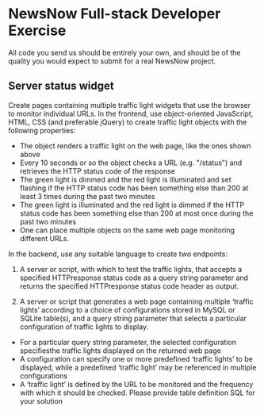 
# NewsNow Full-stack Developer Exercise

All code you send us should be entirely your own, and should be of the quality you would expect to submit for a real NewsNow project.

## Server status widget

Create pages containing multiple traffic light widgets that use the browser to monitor individual URLs. In the frontend, use object-oriented JavaScript, HTML, CSS (and preferable jQuery) to create traffic light objects with the following properties:

* The object renders a traffic light on the web page, like the ones shown above
* Every 10 seconds or so the object checks a URL (e.g. "/status") and retrieves the HTTP status code of the response
* The green light is dimmed and the red light is illuminated and set flashing if the HTTP status code has been something else than 200 at least 3 times during the past two minutes
* The green light is illuminated and the red light is dimmed if the HTTP status code has been something else than 200 at most once during the past two minutes
* One can place multiple objects on the same web page monitoring different URLs.

In the backend, use any suitable language to create two endpoints:

1. A server or script, with which to test the traffic lights, that accepts a specified HTTPresponse status code as a query string parameter and returns the specified HTTPresponse status code header as output.

2. A server or script that generates a web page containing multiple ‘traffic lights’ according to a choice of configurations stored in MySQL or SQLite table(s), and a query string parameter that selects a particular configuration of traffic lights to display.

* For a particular query string parameter, the selected configuration specifiesthe traffic lights displayed on the returned web page
* A configuration can specify one or more predefined ‘traffic lights’ to be displayed, while a predefined ‘traffic light’ may be referenced in multiple configurations
* A ‘traffic light’ is defined by the URL to be monitored and the frequency with which it should be checked. Please provide table definition SQL for your solution